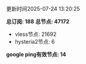 更新时间2025-07-24 13:20:25

**总订阅: 188**
**总节点: 47172**
- vless节点: 21692
- hysteria2节点: 6

**google ping有效节点: 14**
